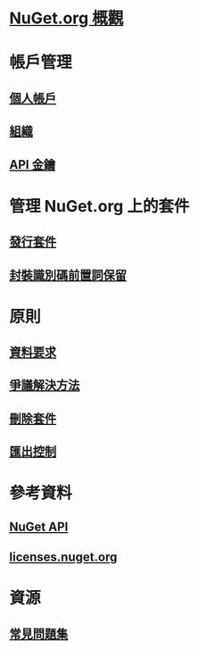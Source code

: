 # [NuGet.org 概觀](overview-nuget-org.md)
# 帳戶管理
## [個人帳戶](individual-accounts.md)
## [組織](organizations-on-nuget-org.md)
## [API 金鑰](scoped-api-keys.md)
# 管理 NuGet.org 上的套件
## [發行套件](publish-a-package.md)
## [封裝識別碼前置詞保留](id-prefix-reservation.md)
# 原則
## [資料要求](policies/Data-requests.md)
## [爭議解決方法](policies/dispute-resolution.md)
## [刪除套件](policies/deleting-packages.md)
## [匯出控制](policies/export-control.md)
# 參考資料
## [NuGet API](../api/overview.md)
## [licenses.nuget.org](licenses.nuget.org.md)
# 資源
## [常見問題集](nuget-org-faq.md)

